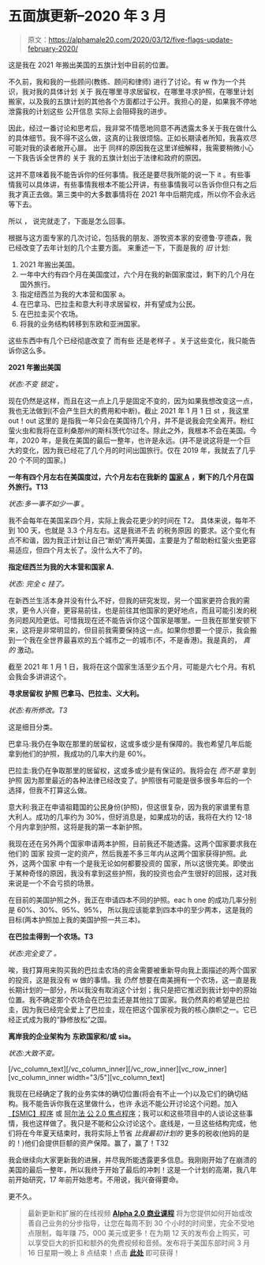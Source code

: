 # 五面旗更新–2020 年 3 月

> 原文：<https://alphamale20.com/2020/03/12/five-flags-update-february-2020/>

这是我在 2021 年搬出美国的五旗计划中目前的位置。

不久前，我和我的一些顾问(教练、顾问和律师) 进行了讨论。有 w 作为一个共识，我对我的具体计划 关于 我在哪里寻求居留权，在哪里寻求护照，在哪里计划搬家，以及我的五旗计划的其他各个方面都过于公开。我担心的是，如果我不停地泄露我的计划这些 公开信息 实际上会阻碍我的进步。

因此，经过一番讨论和思考后，我非常不情愿地同意不再透露太多关于我在做什么的具体细节。我不得不这么做，这真的让我很烦恼。正如长期读者所知，我喜欢尽可能对我的读者敞开心扉。 出于 同样的原因我在这里详细解释[](https://blackdragonblog.com/2018/11/12/why-i-dont-talk-about-personal-financial-or-dating-numbers/)，我需要稍微小心一下我告诉全世界的 关于 我的五旗计划出于法律和政府的原因。

这并不意味着我不能告诉你的任何事情。我还是要尽我所能的说一下 it 。有些事情我可以具体讲，有些事情我根本不能公开讲，有些事情我可以告诉你但只有之后我才真正去做。第三类中的大多数事情将在 2021 年中后期完成，所以你不会永远等下去。

所以 ， 说完就走了，下面是怎么回事。

根据与这方面专家的几次讨论，包括我的朋友、游牧资本家的安德鲁·亨德森，我已经改变了去年计划的几个主要方面。 来重述一下，下面是我的 *旧* 计划:

1.  2021 年搬出美国。
2.  一年中大约有四个月在美国度过，六个月在我的新国家[](https://calebjonesblog.com/overview-of-how-five-flags-works/)度过，剩下的几个月在国外旅行。
3.  指定纽西兰为我的大本营和国家 a。
4.  在巴拿马、巴拉圭和意大利寻求居留权，并有望成为公民。
5.  在巴拉圭买个农场。
6.  将我的业务结构转移到东欧和亚洲国家。

这些东西中有几个已经彻底改变了 而有些 还是老样子 。关于这些变化，我只能告诉你这么多。

**2021 年搬出美国**

*状态:不变* *锁定* *。*

现在仍然是这样，而且在这一点上几乎是固定不变的，因为如果我想改变这一点，我也无法做到(不会产生巨大的费用和中断)。截止 2021 年 1 月 1 日 st ，我这里 out！out 这里的 是指我一年只会在美国待几个月，并不是说我会完全离开。粉红萤火虫和我将在亚利桑那州的斯科茨代尔过冬。除此之外，我根本不会在美国。今年，2020 年，是我在美国的最后一整年，也许是永远。(并不是说这将是一个巨大的变化，因为我已经花了几个月的时间出国旅行。仅在 2019 年，我就去了几乎 20 个不同的国家。)

**一年有四个月左右在美国度过，六个月左右在我新的** [**国家 A**](https://calebjonesblog.com/overview-of-how-five-flags-works/) **，剩下的几个月在国外旅行。T13**

*状态:多一事不如少一事* 。

我不会每年在美国呆四个月，实际上我会花更少的时间在 T2。 具体来说，每年不到 100 天，也就是 3.3 个月左右。这是我进不去 的税务原因 的要求。这个变化有点不和谐，因为我正计划让自己“断奶”离开美国，主要是为了帮助粉红萤火虫更容易适应，但四个月太长了。没什么大不了的。

**指定纽西兰为我的大本营和国家 A.**

*状态:* *完全 c* *挂了。*

在新西兰生活本身并没有什么不好，但我的研究发现，另一个国家更符合我的需求，更令人兴奋，更容易前往，也是前往其他国家的更好地点，而且可能引发的税务问题风险更低。可惜我现在还不能告诉你这个国家是哪里。一旦我在那里安顿下来，这将是非常明显的，但目前我需要保持这一点。如果你想要一个提示，我会搬到一个我在全世界最喜欢的五个城市之一的城市(不，不是香港)。我是真的， *真的* 激动。

截至 2021 年 1 月 1 日，我将在这个国家生活至少五个月，可能是六七个月。有机会我会多讲讲这个。

**寻求居留权** **护照** **巴拿马、巴拉圭、义大利。**

*状态:有所修改。T3*

这是细目分类。

巴拿马:我仍在争取在那里的居留权，这或多或少是有保障的。我也希望几年后能拿到他们的护照，我成功的几率大约是 60%。

巴拉圭:我仍在争取那里的居留权，这或多或少是有保证的。我将会在 *而不是* 拿到护照 因为那里最近的各种法律已经改变了。护照很有可能是很多很多年后的一个选择，但我不打算这么做。

意大利:我正在申请祖籍国的公民身份(护照)，但这很复杂，因为我的家谱里有意大利人。成功的几率约为 30%，但好消息是，如果成功的话，我将在大约 12-18 个月内拿到护照，这将是我的第一本新护照。

我现在还在另外两个国家申请两本护照，目前我还不能透露。这两个国家要求我在他们的 国家 投资一定的资产，然后我差不多三年内从这两个国家获得护照。此外，这两个国家 中有一个是我无论如何都要投资的 国家，所以这很完美。即使出于某种奇怪的原因，我没有拿到这些护照，我的投资也会产生很好的回报，这对我来说是一个不会亏损的场景。

在目前的美国护照之外，我正在申请四本不同的护照。eac h one 的成功几率分别是 60%、30%、95%、95%， 所以我应该能拿到四本中的至少两本，这是我的目标(两本护照加上我的美国护照一共三本)。

**在巴拉圭得到一个农场。T3**

*状态:完全变了* *。*

唉，我打算用来购买我的巴拉圭农场的资金需要被重新导向我上面描述的两个国家的投资，这是我没有 w 做的事情。我 *仍然* 想要在南美拥有一个农场，这一直是我长期计划的一部分，所以我没有取消这个计划；我只是把它推迟到我计划中的原始位置。我不确定那个农场会在巴拉圭还是其他拉丁国家。我仍然真的希望是巴拉圭，因为我已经完全爱上了巴拉圭，现在把这个国家视为我的核心旗帜之一。它已经正式成为我的“静修放松”之国。

**离岸我的企业架构为** **东欧国家和/或** **sia。**

*状态:大致不变。*

[/vc_column_text][/vc_column_inner][/vc_row_inner][vc_row_inner][vc_column_inner width="3/5"][vc_column_text]

我现在已经确定了我的业务实体的确切位置(将会有不止一个)以及它们的确切结构。我不能告诉你我在这里做什么，也许 永远不能公开讨论这个问题。加入[【SMIC】程序](https://alphamale20.kartra.com/page/vIL17) 或 [阿尔法 公 2.0 焦点程序](https://alphamale20.kartra.com/page/aem42)；我可以和这些项目中的人谈论这些事情，我也这样做了。我只是不能和公众讨论这个。底线是，一旦这些结构完成，他们将在今年夏天结束时，我将实际上节省 *比我最初计划的* 更多的税收(他妈的是的！)他们会提供巨额的资产保障。赢了，赢了！T32

我会继续向大家更新我的进展，并尽我所能透露更多信息。我刚刚开始了在崩溃的美国的最后一整年，所以我终于开始了最后的冲刺！这是一个计划的高潮，我八年前开始研究，17 年前开始思考。不用说，我兴奋得要命。

更不久。

> 最新更新和扩展的在线视频 [**Alpha 2.0 商业课程**](https://alphamale20.com/bizcourse) 将为您提供如何开始或改善自己业务的分步指导，让您在每周不到 30 个小时的时间里，完全不受地点限制，每年赚 75，000 美元或更多！在为期 12 天的发布会上购买，可以享受巨大的折扣和额外的免费视频和音频。发布将于美国东部时间 3 月 16 日星期一晚上 8 点结束！点击 [**此处**](https://alphamale20.com/bizcourse) 即可获得！